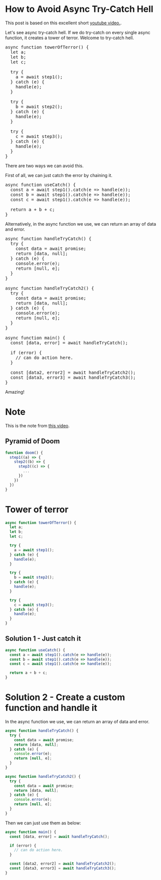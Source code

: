 # How to Avoid Async Try-Catch Hell

This post is based on this excellent short <a href="https://www.youtube.com/watch?v=ITogH7lJTyE" target="_blank">youtube video.</a>.

Let's see async try-catch hell. If we do try-catch on every single async function, it creates a tower of terror. Welcome to try-catch hell.

<pre>
async function towerOfTerror() {
  let a;
  let b;
  let c;

  try {
    a = await step1();
  } catch (e) {
    handle(e);
  }

  try {
    b = await step2();
  } catch (e) {
    handle(e);
  }

  try {
    c = await step3();
  } catch (e) {
    handle(e);
  }
}
</pre>

There are two ways we can avoid this.

First of all, we can just catch the error by chaining it.

<pre>
async function useCatch() {
  const a = await step1().catch(e => handle(e));
  const b = await step1().catch(e => handle(e));
  const c = await step1().catch(e => handle(e));

  return a + b + c;
}
</pre>

Alternatively, in the async function we use, we can return an array of data and error.

<pre>
async function handleTryCatch() {
  try {
    const data = await promise;
    return [data, null];
  } catch (e) {
    console.error(e);
    return [null, e];
  }
}

async function handleTryCatch2() {
  try {
    const data = await promise;
    return [data, null];
  } catch (e) {
    console.error(e);
    return [null, e];
  }
}

async function main() {
  const [data, error] = await handleTryCatch();

  if (error) {
    // can do action here.
  }

  const [data2, error2] = await handleTryCatch2();
  const [data3, error3] = await handleTryCatch3();
}
</pre>

Amazing!

# Note

This is the note from [this video](https://www.youtube.com/watch?v=ITogH7lJTyE).

## Pyramid of Doom

```js
function doom() {
  step1((a) => {
    step2((b) => {
      step3((c) => {
        ...
      })
    })
  })
}
```

# Tower of terror

```js
async function towerOfTerror() {
  let a;
  let b;
  let c;

  try {
    a = await step1();
  } catch (e) {
    handle(e);
  }

  try {
    b = await step2();
  } catch (e) {
    handle(e);
  }

  try {
    c = await step3();
  } catch (e) {
    handle(e);
  }
}
```

## Solution 1 - Just catch it

```js
async function useCatch() {
  const a = await step1().catch(e => handle(e));
  const b = await step1().catch(e => handle(e));
  const c = await step1().catch(e => handle(e));

  return a + b + c;
}
```

# Solution 2 - Create a custom function and handle it

In the async function we use, we can return an array of data and error.

```js
async function handleTryCatch() {
  try {
    const data = await promise;
    return [data, null];
  } catch (e) {
    console.error(e);
    return [null, e];
  }
}

async function handleTryCatch2() {
  try {
    const data = await promise;
    return [data, null];
  } catch (e) {
    console.error(e);
    return [null, e];
  }
}
```

Then we can just use them as below:

```js
async function main() {
  const [data, error] = await handleTryCatch();

  if (error) {
    // can do action here.
  }

  const [data2, error2] = await handleTryCatch2();
  const [data3, error3] = await handleTryCatch3();
}

```
